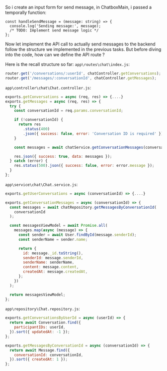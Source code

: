 So i create <MessageInputForm /> an input form for send message, in ChatboxMain, i passed a temporally function:

```tsx
const handleSendMessage = (message: string) => {
  console.log('Sending message:', message);
  /* TODO: Implement send message logic */
};
```

Now let implement the API call to actually send messages to the backend follow the structure we implemented in the previous tasks.
But before diving into the code, how can we define the API route ?

Here is the recall structure so far:
`app\routes\chat\index.js`:

```js
router.get('/conversations/:userId', chatController.getConversations);
router.get('/messages/:conversationId', chatController.getMessages);
```

`app\controller\chat\Chat.controller.js`:

```js
exports.getConversations = async (req, res) => {....}
exports.getMessages = async (req, res) => {
  try {
    const conversationId = req.params.conversationId;

    if (!conversationId) {
      return res
        .status(400)
        .json({ success: false, error: 'Conversation ID is required' });
    }

    const messages = await chatService.getConversationMessages(conversationId);

    res.json({ success: true, data: messages });
  } catch (error) {
    res.status(500).json({ success: false, error: error.message });
  }
};
```

`app\service\chat\Chat.service.js`:

```js
exports.getUserConversations = async (conversationId) => {....}

exports.getConversationMessages = async (conversationId) => {
  const messages = await chatRepository.getMessagesByConversationId(
    conversationId
  );

  const messagesViewModel = await Promise.all(
    messages.map(async (message) => {
      const sender = await User.findById(message.senderId);
      const senderName = sender.name;

      return {
        id: message._id.toString(),
        senderId: message.senderId,
        senderName: senderName,
        content: message.content,
        createdAt: message.createdAt,
      };
    })
  );

  return messagesViewModel;
};
```

`app\repository\Chat.repository.js`:

```js
exports.getConversationsByUserId = async (userId) => {
  return await Conversation.find({
    participantIDs: userId,
  }).sort({ updatedAt: -1 });
};

exports.getMessagesByConversationId = async (conversationId) => {
  return await Message.find({
    conversationId: conversationId,
  }).sort({ createdAt: 1 });
};
```
